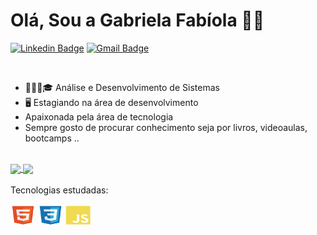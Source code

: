 # Olá, Sou a Gabriela Fabíola 🤟🏾

 [![Linkedin Badge](https://img.shields.io/badge/-GabrielaFabiola-blue?style=flat-square&logo=Linkedin&logoColor=white&link=https://www.linkedin.com/in/gabrielafabiola/)](https://www.linkedin.com/in/gabrielafabiola/) 
[![Gmail Badge](https://img.shields.io/badge/-ggabrielafabiola@gmail.com-c14438?style=flat-square&logo=Gmail&logoColor=white&link=mailto:ggabrielafabiola@gmail.com)](mailto:ggabrielafabiola@gmail.com)
  
  <br>

- 👩🏾‍🎓🎓 Análise e Desenvolvimento de Sistemas
- 🖥️ Estagiando na área de desenvolvimento
- Apaixonada pela área de tecnologia 
- Sempre gosto de procurar conhecimento seja por livros, videoaulas, bootcamps ..


 <br>

<div >
  <a href="https://github.com/gaabstudies">
  <img align="center" height="150em" src="https://github-readme-stats.vercel.app/api?username=gaabstudies&show_icons=true&theme=onedark&include_all_commits=true&count_private=true&hide=prs,issues,contribs&border_radius=40%"/>
  <img align="center" height="150em" src="https://github-readme-stats.vercel.app/api/top-langs/?username=gaabstudies&layout=compact&langs_count=7&theme=onedark&border_radius=40%"/></a>
 </div>
<br>
 Tecnologias estudadas:
 
 <div><br>
  <img align="center" alt="Gaab-HTML" height="30" width="40" src="https://raw.githubusercontent.com/devicons/devicon/master/icons/html5/html5-original.svg"/>
  <img align="center" alt="Gaab-CSS" height="30" width="40" src="https://raw.githubusercontent.com/devicons/devicon/master/icons/css3/css3-original.svg"/>
  <img align="center" alt="Gaab-Js" height="30" width="40" src="https://raw.githubusercontent.com/devicons/devicon/master/icons/javascript/javascript-plain.svg"/>
</div>
 

 

<!--
> Status do Projeto: Concluido :heavy_check_mark:

> Status do Projeto: Em desenvolvimento :warning:-->
